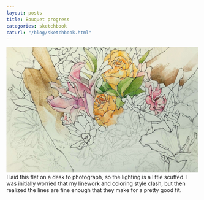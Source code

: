 ```yaml
---
layout: posts
title: Bouquet progress
categories: sketchbook
caturl: "/blog/sketchbook.html"
---
```

<a href="/images/for-posts/bouquet_wip_.png" target="_blank"><img src="/images/for-posts/bouquet_wip_.png" width="500px"></a>
<br>I laid this flat on a desk to photograph, so the lighting is a little scuffed. I was initially worried that my linework and coloring style clash, but then realized the lines are fine enough that they make for a pretty good fit.